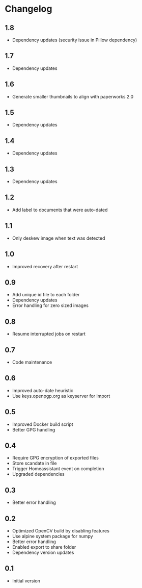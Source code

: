 # Changelog

## 1.8
- Dependency updates (security issue in Pillow dependency)

## 1.7
- Dependency updates

## 1.6
- Generate smaller thumbnails to align with paperworks 2.0

## 1.5
- Dependency updates

## 1.4
- Dependency updates

## 1.3
- Dependency updates

## 1.2
- Add label to documents that were auto-dated

## 1.1
- Only deskew image when text was detected

## 1.0
- Improved recovery after restart

## 0.9
- Add unique id file to each folder
- Dependency updates
- Error handling for zero sized images

## 0.8
- Resume interrupted jobs on restart

## 0.7
- Code maintenance

## 0.6
- Improved auto-date heuristic
- Use keys.openpgp.org as keyserver for import


## 0.5
- Improved Docker build script
- Better GPG handling

## 0.4
- Require GPG encryption of exported files
- Store scandate in file
- Trigger Homeassistant event on completion
- Upgraded dependencies


## 0.3
- Better error handling

## 0.2

- Optimized OpenCV build by disabling features
- Use alpine system package for numpy
- Better error handling
- Enabled export to share folder 
- Dependency version updates

## 0.1

- Initial version
